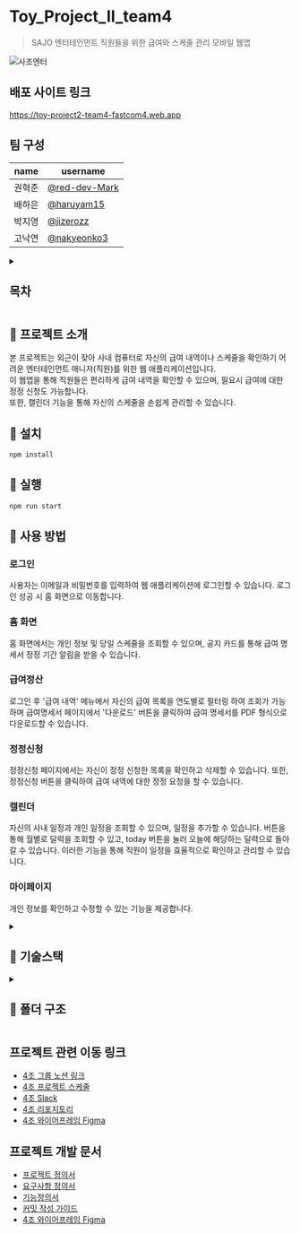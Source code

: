 # Toy_Project_II_team4

> SAJO 엔터테인먼트 직원들을 위한 급여와 스케줄 관리 모바일 웹앱

![사조엔터](https://github.com/user-attachments/assets/7820e264-8a5a-4cac-a0f6-e5740ef70f62)




## 배포 사이트 링크

https://toy-project2-team4-fastcom4.web.app

## 팀 구성

| name   | username                                         |
| ------ | ------------------------------------------------ |
| 권혁준 | [@red-dev-Mark](https://github.com/red-dev-Mark) |
| 배하은 | [@haruyam15](https://github.com/haruyam15)       |
| 박지영 | [@jizerozz](https://github.com/jizerozz)         |
| 고낙연 | [@nakyeonko3](https://github.com/nakyeonko3)     |

<details>
<summary><h2>목차</h2></summary>
<div markdown="1">
- [Toy_Project_II_team4](#toy_project_ii_team4)
  - [팀 구성](#팀-구성)
  - [프로젝트 소개](#-프로젝트-소개)
  - [사용방법](#-사용-방법)
  - [기술스택](#-기술-스택)
  - [폴더구조](#-폴더-구조)
  - [프로젝트 개발 문서](#프로젝트-개발-문서)
  - [프로젝트 관련 이동 링크](#프로젝트-관련-이동-링크)
</div>
</details>





## 📌 프로젝트 소개

본 프로젝트는 외근이 잦아 사내 컴퓨터로 자신의 급여 내역이나 스케줄을 확인하기 어려운 엔터테인먼트 매니저(직원)를 위한 웹 애플리케이션입니다.<br>
이 웹앱을 통해 직원들은 편리하게 급여 내역을 확인할 수 있으며, 필요시 급여에 대한 정정 신청도 가능합니다. <br>
또한, 캘린더 기능을 통해 자신의 스케줄을 손쉽게 관리할 수 있습니다.

## 💾 설치

```bash
npm install
```

## 💾 실행

```bash
npm run start
```

## 📌 사용 방법

### 로그인

사용자는 이메일과 비밀번호를 입력하여 웹 애플리케이션에 로그인할 수 있습니다. 로그인 성공 시 홈 화면으로 이동합니다.

### 홈 화면

홈 화면에서는 개인 정보 및 당일 스케줄을 조회할 수 있으며, 공지 카드를 통해 급여 명세서 정정 기간 알림을 받을 수 있습니다.

### 급여정산

로그인 후 '급여 내역' 메뉴에서 자신의 급여 목록을 연도별로 필터링 하여 조회가 가능하며
급여명세서 페이지에서 '다운로드' 버튼을 클릭하여 급여 명세서를 PDF 형식으로 다운로드할 수 있습니다.

### 정정신청

정정신청 페이지에서는 자신이 정정 신청한 목록을 확인하고 삭제할 수 있습니다. 또한, 정정신청 버튼을 클릭하여 급여 내역에 대한 정정 요청을 할 수 있습니다.

### 캘린더

자신의 사내 일정과 개인 일정을 조회할 수 있으며, 일정을 추가할 수 있습니다. 버튼을 통해 월별로 달력을 조회할 수 있고, today 버튼을 눌러 오늘에 해당하는 달력으로 돌아갈 수 있습니다. 이러한 기능을 통해 직원이 일정을 효율적으로 확인하고 관리할 수 있습니다.

### 마이페이지

개인 정보를 확인하고 수정할 수 있는 기능을 제공합니다.

<details>
  <summary><h2>📌 기술스택</h2></summary>
  <div markdown="1">

### 프론트엔드

- **React**: 18.3.1
- **TypeScript**: 5.2.2
- **Vite**: 5.3.4

### 상태 관리

- **Redux Toolkit**: 2.2.7
- **React Query**: 5.51.21

### 스타일링

- **Styled Components**: 6.1.12
- **MUI (Material-UI)**:
  - **@mui/material**: 5.16.4
  - **@mui/icons-material**: 5.16.5
  - **@mui/joy**: 5.0.0-beta.48
  - **@mui/x-date-pickers**: 7.11.1

### 폼 관리

- **React Hook Form**: 7.52.2

### 날짜 처리

- **Dayjs**: 1.11.12

### PDF 생성

- **jspdf**: 2.5.1
- **html2canvas**: 1.4.1

### 백엔드 및 데이터베이스

- **Firebase**: 10.12.4
- **Firebase Admin**: 12.3.0

### 개발 도구

- **ESLint**: 8.57.0
- **Prettier**: 3.3.3

  </div>
</details>

<details>
  <summary><h2>📌 폴더 구조</h2></summary>
<div markdown="1">

```bash
📦src
 ┣ 📂api
 ┃ ┣ 📂login.ts
 ┃ ┃ ┗ 📜createId.ts
 ┃ ┣ 📜firebaseApp.ts
 ┃ ┣ 📜firebaseConfig.ts
 ┣ 📂components
 ┃ ┣ 📂button
 ┃ ┣ 📂cardBox
 ┃ ┣ 📂datepicker
 ┃ ┣ 📂Heading
 ┃ ┣ 📂iconButton
 ┃ ┣ 📂loading
 ┃ ┣ 📂modal
 ┃ ┣ 📂nav
 ┃ ┣ 📂selectBox
 ┃ ┗ 📂textInputField
 ┣ 📂hooks
 ┣ 📂layout
 ┣ 📂pages
 ┃ ┣ 📂Calendar
 ┃ ┣ 📂Dashboard
 ┃ ┣ 📂login
 ┃ ┣ 📂myPage
 ┃ ┣ 📂salaryAdjustment
 ┃ ┣ 📂salaryDetail
 ┃ ┗ 📂salaryList
 ┃ ┃ ┣ 📂api
 ┃ ┃ ┃ ┗ 📜fetchSalaryInfo.ts
 ┣ 📂router
 ┃ ┣ 📜paths.tsx
 ┃ ┗ 📜router.tsx
 ┣ 📂slices
 ┃ ┣ 📜authSlice.ts
 ┃ ┣ 📜salaryAdSlice.ts
 ┃ ┗ 📜scheduleSlice.tsx
 ┣ 📂store
 ┃ ┗ 📜store.ts
 ┣ 📂styles
 ┃ ┣ 📂fonts
 ┃ ┃ ┣ 📂SUIT-ttf
 ┃ ┃ ┗ 📂SUIT-woff2
 ┃ ┣ 📂images
 ┃ ┃ ┗ 📜sajoLogo.png
 ┃ ┣ 📜fonts.css
 ┃ ┣ 📜GlobalStyle.tsx
 ┃ ┗ 📜reset.css
 ┣ 📂utils
 ┃ ┣ 📜FormatDate.tsx
 ┃ ┣ 📜getCurrentDate.ts
 ┃ ┗ 📜IFElse.tsx
 ┣ 📜App.tsx
 ┣ 📜main.tsx
 ┗ 📜vite-env.d.ts
```

</div>
</details>

## 프로젝트 관련 이동 링크

- [4조 그룹 노션 링크](https://www.notion.so/Template-4-557b0dd51fa04f508fd874767d2f9cb1)
- [4조 프로젝트 스케줄](https://github.com/orgs/Dev-FE-1/projects/18/views/1)
- [4조 Slack](https://app.slack.com/client/T072V0GD6LR/C07E28SBF7S)
- [4조 리포지토리](https://github.com/Dev-FE-1/Toy_Project_II_team4)
- [4조 와이어프레임 Figma](https://www.figma.com/design/jT5wqMl73uJmI0ss6SEMlw/%ED%86%A0%EC%9D%B4%ED%94%84%EB%A1%9C%EC%A0%9D%ED%8A%B82_4%EC%A1%B0?node-id=3-399&t=YnnKgBAasqVjwjDT-1)

## 프로젝트 개발 문서

- [프로젝트 정의서](https://www.notion.so/4-SAJO-ENT-557b0dd51fa04f508fd874767d2f9cb1?p=d4a00dd2c614433f81c7f06f8edaeacb&pm=s)
- [요구사항 정의서](https://www.notion.so/4-SAJO-ENT-557b0dd51fa04f508fd874767d2f9cb1?p=0c87b6d1d0454e3f95614f5d6667781a&pm=s)
- [기능정의서](https://www.notion.so/4-SAJO-ENT-557b0dd51fa04f508fd874767d2f9cb1?p=d4f59757ccf34784996e5f5c52fdf57e&pm=s)
- [커밋 작성 가이드](./document/커밋작성가이드.md)
- [4조 와이어프레임 Figma](https://www.figma.com/design/jT5wqMl73uJmI0ss6SEMlw/%ED%86%A0%EC%9D%B4%ED%94%84%EB%A1%9C%EC%A0%9D%ED%8A%B82_4%EC%A1%B0?node-id=3-399&t=YnnKgBAasqVjwjDT-1)
